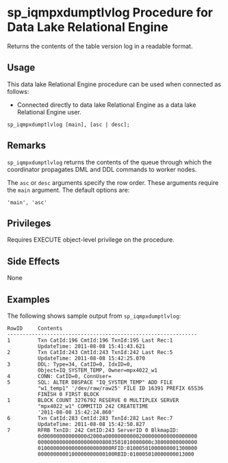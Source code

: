 <!-- loioa248fa2184f21015ba00f6e8d43ec7f1 -->

# sp\_iqmpxdumptlvlog Procedure for Data Lake Relational Engine

Returns the contents of the table version log in a readable format.



<a name="loioa248fa2184f21015ba00f6e8d43ec7f1__section_umy_gqn_14b"/>

## Usage

This data lake Relational Engine procedure can be used when connected as follows:

-   Connected directly to data lake Relational Engine as a data lake Relational Engine user.



```
sp_iqmpxdumptlvlog [main], [asc | desc];
```



<a name="loioa248fa2184f21015ba00f6e8d43ec7f1__iq_iqmpx_254"/>

## Remarks

`sp_iqmpxdumptlvlog` returns the contents of the queue through which the coordinator propagates DML and DDL commands to worker nodes.

The `asc` or `desc` arguments specify the row order. These arguments require the `main` argument. The default options are:

```
'main', 'asc'
```



<a name="loioa248fa2184f21015ba00f6e8d43ec7f1__iq_iqmpx_253"/>

## Privileges

Requires EXECUTE object-level privilege on the procedure.



## Side Effects

None



## Examples

The following shows sample output from `sp_iqmpxdumptlvlog`:

```
RowID     Contents
--------------------------------------------------------------
1         Txn CatId:196 CmtId:196 TxnId:195 Last Rec:1 
          UpdateTime: 2011-08-08 15:41:43.621
2         Txn CatId:243 CmtId:243 TxnId:242 Last Rec:5 
          UpdateTime: 2011-08-08 15:42:25.070
3         DDL: Type=34, CatID=0, IdxID=0,
          Object=IQ_SYSTEM_TEMP, Owner=mpx4022_w1
4         CONN: CatID=0, ConnUser=
5         SQL: ALTER DBSPACE "IQ_SYSTEM_TEMP" ADD FILE
          "w1_temp1" '/dev/raw/raw25' FILE ID 16391 PREFIX 65536 
          FINISH 0 FIRST BLOCK
1         BLOCK COUNT 3276792 RESERVE 0 MULTIPLEX SERVER 
          "mpx4022_w1" COMMITID 242 CREATETIME 
          '2011-08-08 15:42:24.860'
6         Txn CatId:283 CmtId:283 TxnId:282 Last Rec:7 
          UpdateTime: 2011-08-08 15:42:50.827
7         RFRB TxnID: 242 CmtID:243 ServerID 0 BlkmapID:
          0d00000000000000d2000a000000000002000000000000000000
          0000000000000000000008003501010000000c38000000000000
          010000000000000000000000RFID:01000501000000001300000
          0000000000100000000000100RBID:010005010000000013000
```

